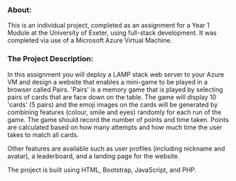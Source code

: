 ### About:
This is an individual project, completed as an assignment for a Year 1 Module at the University of Exeter, using full-stack development. It was completed via use of a Microsoft Azure Virtual Machine.

### The Project Description:
In this assignment you will deploy a LAMP stack web server to your Azure VM and design a website that enables a mini-game to be played in a browser called Pairs. 'Pairs' is a memory game that is played by selecting pairs of cards that are face down on the table. The game will display 10 'cards' (5 pairs) and the emoji images on the cards will be generated by combining features (colour, smile and eyes) randomly for each run of the game. The game should record the number of points and time taken. Points are calculated based on how many attempts and how much time the user takes to match all cards.

Other features are available such as user profiles (including nickname and avatar), a leaderboard, and a landing page for the website.

The project is built using HTML, Bootstrap, JavaScript, and PHP.
